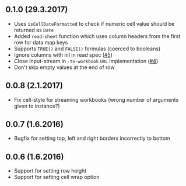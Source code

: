 ## 0.1.0 (29.3.2017)

- Uses `isCellDateFormatted` to check if numeric cell value should be
returned as `Date`
- Added `read-sheet` function which uses column headers from the first row
for data map keys
- Supports `TRUE()` and `FALSE()` formulas (coerced to booleans)
- Ignore columns with nil in read spec ([#5](https://github.com/metosin/loiste/issues/5))
- Close input-stream in `-to-workbook` `URL` implementation ([#4](https://github.com/metosin/loiste/issues/4))
- Don't skip empty values at the end of row

## 0.0.8 (2.1.2017)

- Fix cell-style for streaming workbooks (wrong number of arguments given to instance?)

## 0.0.7 (1.6.2016)

- Bugfix for setting top, left and right borders incorrectly to bottom

## 0.0.6 (1.6.2016)

- Support for setting row height
- Support for setting cell wrap option
